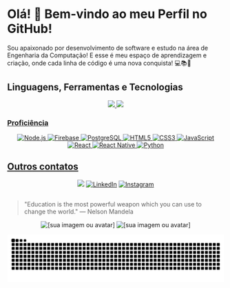 # Olá! 👋 Bem-vindo ao meu Perfil no GitHub!

Sou apaixonado por desenvolvimento de software e estudo na área de Engenharia da Computação!
E esse é meu espaço de aprendizagem e criação, onde cada linha de código é uma nova conquista! 💻📚🚀

## Linguagens, Ferramentas e Tecnologias

<div align="center">
  <a href="https://github.com/YuriElias07">
  <img height="180em" src="https://github-readme-stats-ten-pi-63.vercel.app/api?username=YuriElias07&show_icons=true&theme=dracula&include_all_commits=true&count_private=true"/>
  <img height="180em" src="https://github-readme-stats-ten-pi-63.vercel.app/api/top-langs/?username=YuriElias07&layout=compact&langs_count=7&theme=dracula"/>
</div>

### Proficiência

<p align="center">
   <img src="https://img.shields.io/badge/Node.js-339933?style=for-the-badge&logo=nodedotjs&logoColor=white" alt="Node.js" />
   <img src="https://img.shields.io/badge/Firebase-FFCA28?style=for-the-badge&logo=firebase&logoColor=white" alt="Firebase" />
   <img src="https://img.shields.io/badge/PostgreSQL-4169E1?style=for-the-badge&logo=postgresql&logoColor=white" alt="PostgreSQL" />
   <img src="https://img.shields.io/badge/HTML5-E34F26?style=for-the-badge&logo=html5&logoColor=white" alt="HTML5" />
   <img src="https://img.shields.io/badge/CSS3-1572B6?style=for-the-badge&logo=css3&logoColor=white" alt="CSS3" />
   <img src="https://img.shields.io/badge/JavaScript-F7DF1E?style=for-the-badge&logo=javascript&logoColor=black" alt="JavaScript" />
   <img src="https://img.shields.io/badge/React-61DAFB?style=for-the-badge&logo=react&logoColor=black" alt="React" />
   <img src="https://img.shields.io/badge/React_Native-61DAFB?style=for-the-badge&logo=react&logoColor=white" alt="React Native" />
   <img src="https://img.shields.io/badge/Python-3776AB?style=for-the-badge&logo=python&logoColor=white" alt="Python" />
</p>

## Outros contatos
<p align="center">
    <a href = "mailto:yuririeliasdev@gmail.com"><img src="https://img.shields.io/badge/-Gmail-%23333?style=for-the-badge&logo=gmail&logoColor=white" target="_blank"></a>
    <a href="https://www.linkedin.com/in/yuri-alcântara-491221255/"><img src="https://img.shields.io/badge/LinkedIn-0077B5?style=for-the-badge&logo=linkedin&logoColor=white" alt="LinkedIn"/></a>
    <a href="https://www.instagram.com/yuriea_/"><img src="https://img.shields.io/badge/Instagram-E4405F?style=for-the-badge&logo=instagram&logoColor=white" alt="Instagram"/></a>
 </p>
 
##
>  "Education is the most powerful weapon which you can use to change the world." — Nelson Mandela
    
<p align="center">
    <img src="https://github.com/user-attachments/assets/c0f51596-6564-42c4-b830-d5104ede4edf" width= "250px" alt="[sua imagem ou avatar]" />
    <img src="https://github.com/user-attachments/assets/0390a098-9c5c-40d3-9a2a-3fa521bc74ae" width= "250px" alt="[sua imagem ou avatar]" />
</p>

<div align="center">
  <img src="https://raw.githubusercontent.com/YuriElias07/YuriElias07/output/snake.svg" alt="Snake animation" />
</div>


